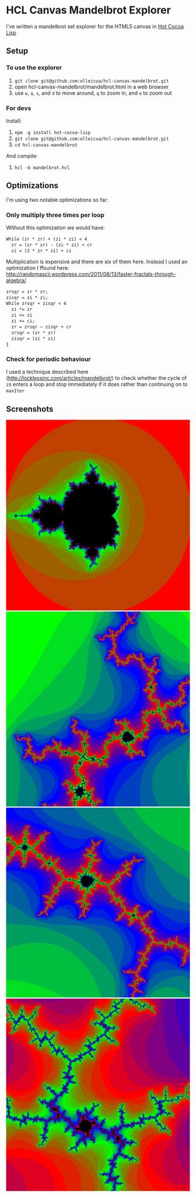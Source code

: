 # HCL Canvas Mandelbrot Explorer #

I've written a mandelbrot set explorer for the HTML5 canvas in [Hot Cocoa Lisp](https://github.com/olleicua/hcl)

## Setup ##

### To use the explorer ###

1. `git clone git@github.com:olleicua/hcl-canvas-mandelbrot.git`
2. open hcl-canvas-mandelbrot/mandelbrot.html in a web browser
3. use `w`, `a`, `s`, and `d` to move around, `q` to zoom in, and `e` to zoom out

### For devs ###

Install:

1. `npm -g install hot-cocoa-lisp`
2. `git clone git@github.com:olleicua/hcl-canvas-mandelbrot.git`
3. `cd hcl-canvas-mandelbrot`

And compile:

1. `hcl -b mandelbrot.hcl`

## Optimizations ##

I'm using two notable optimizations so far:

### Only multiply three times per loop ###

Without this optimization we would have:

```
While (zr * zr) + (zi * zi) < 4
  zr = (zr * zr) - (zi * zi) + cr
  zi = (2 * zr * zi) + ci
```

Multiplication is expensive and there are six of them here.  Instead I used an optimization I ffound here: http://randomascii.wordpress.com/2011/08/13/faster-fractals-through-algebra/

```
zrsqr = zr * zr;
zisqr = zi * zi;
While zrsqr + zisqr < 4
  zi *= zr
  zi += zi
  zi += ci;
  zr = zrsqr – zisqr + cr
  zrsqr = (zr * zr)
  zisqr = (zi * zi)
}
```

### Check for periodic behaviour ###

I used a technique described here (http://locklessinc.com/articles/mandelbrot/) to check whether the cycle of `z`s enters a loop and stop immediately if it does rather than continuing on to `maxIter`

## Screenshots ##

![alt tag](https://github.com/olleicua/hcl-canvas-mandelbrot/blob/master/image1.png)
![alt tag](https://github.com/olleicua/hcl-canvas-mandelbrot/blob/master/image2.png)
![alt tag](https://github.com/olleicua/hcl-canvas-mandelbrot/blob/master/image3.png)
![alt tag](https://github.com/olleicua/hcl-canvas-mandelbrot/blob/master/image4.png)
